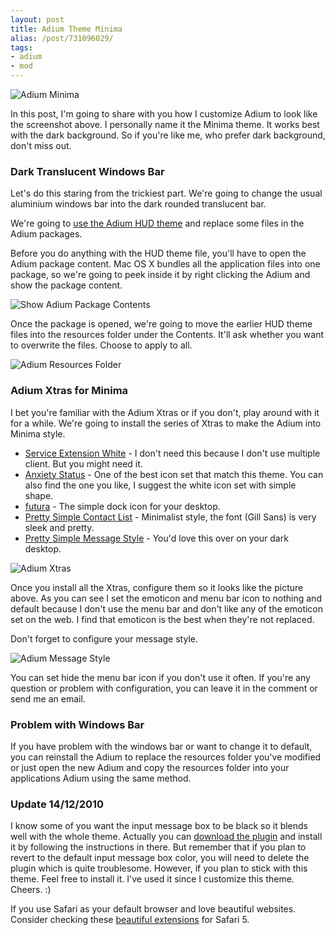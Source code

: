 ```yaml
---
layout: post
title: Adium Theme Minima
alias: /post/731096029/
tags:
- adium
- mod
---
```

![Adium Minima](http://images.sayzlim.net/2010/06/adium_minima.jpg "Adium Minima")

In this post, I'm going to share with you how I customize Adium to look like the screenshot above. I personally name it the Minima theme. It works best with the dark background. So if you're like me, who prefer dark background, don't miss out.

### Dark Translucent Windows Bar
Let's do this staring from the trickiest part. We're going to change the usual aluminium windows bar into the dark rounded translucent bar.

We're going to [use the Adium HUD theme][1] and replace some files in the Adium packages.

[1]: http://d.pr/oFIc

Before you do anything with the HUD theme file, you'll have to open the Adium package content. Mac OS X bundles all the application files into one package, so we're going to peek inside it by right clicking the Adium and show the package content.

![Show Adium Package Contents](http://images.sayzlim.net/2010/06/adium_package_content.jpg "Show Adium Package Contents")

Once the package is opened, we're going to move the earlier HUD theme files into the resources folder under the Contents. It'll ask whether you want to overwrite the files. Choose to apply to all.

![Adium Resources Folder](http://images.sayzlim.net/2010/06/adium_resources_folder.jpg)

### Adium Xtras for Minima
I bet you're familiar with the Adium Xtras or if you don't, play around with it for a while. We're going to install the series of Xtras to make the Adium into Minima style.

- [Service Extension White][B1] - I don't need this because I don't use multiple client. But you might need it.
- [Anxiety Status][B2] - One of the best icon set that match this theme. You can also find the one you like, I suggest the white icon set with simple shape.
- [futura][B3] - The simple dock icon for your desktop.
- [Pretty Simple Contact List][B4] - Minimalist style, the font (Gill Sans) is very sleek and pretty.
- [Pretty Simple Message Style][B5] -  You'd love this over on your dark desktop.

[B1]: http://adiumxtras.com/index.php?a=xtras&xtra_id=3145
[B2]: http://adiumxtras.com/index.php?a=xtras&xtra_id=5292
[B3]: http://www.adiumxtras.com/index.php?a=xtras&xtra_id=7270
[B4]: http://www.adiumxtras.com/index.php?a=xtras&xtra_id=6515
[B5]: http://www.adiumxtras.com/index.php?a=xtras&xtra_id=6938

![Adium Xtras](http://images.sayzlim.net/2010/06/adium_xtras.jpg "Adium Xtras")

Once you install all the Xtras, configure them so it looks like the picture above. As you can see I set the emoticon and menu bar icon to nothing and default because I don't use the menu bar and don't like any of the emoticon set on the web. I find that emoticon is the best when they're not replaced.

Don't forget to configure your message style.

![Adium Message Style](http://images.sayzlim.net/2010/06/adium_message_style.jpg "Adium Message Style")

You can set hide the menu bar icon if you don't use it often. If you're any question or problem with configuration, you can leave it in the comment or send me an email.

<h3>Problem with Windows Bar</h3>
If you have problem with the windows bar or want to change it to default, you can reinstall the Adium to replace the resources folder you've modified or just open the new Adium and copy the resources folder into your applications Adium using the same method.

### Update 14/12/2010
I know some of you want the input message box to be black so it blends well with the whole theme. Actually you can <a href="http://d.pr/rIVd">download the plugin</a> and install it by following the instructions in there. But remember that if you plan to revert to the default input message box color, you will need to delete the plugin which is quite troublesome. However, if you plan to stick with this theme. Feel free to install it. I've used it since I customize this theme. Cheers. :)

If you use Safari as your default browser and love beautiful websites. Consider checking these [beautiful extensions][5] for Safari 5.

[5]: http://www.sayzlim.net/post/2363230149/